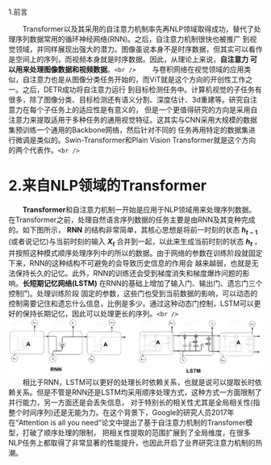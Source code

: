 1.前言

&emsp;&emsp;Transformer以及其采用的自注意力机制率先再NLP领域取得成功，替代了处理序列数据常用的循环神经网络(RNN)。之后，自注意力机制很快也被推广
到视觉领域，并同样展现出强大的潜力。图像虽说本身不是时序数据，但其实可以看作是空间上的序列，而视频本身就是时序数据。因此，从理论上来说，**自注意力
可以用来处理图像数据和视频数据**。`<br />`
&emsp;&emsp;与卷积网络在视觉领域的应用类似，自注意力也是从图像分类任务开始的，而ViT就是这个方向的开创性工作之一。之后，DETR成功将自注意力运行
到目标检测任务中。计算机视觉的子任务有很多，除了图像分类、目标检测还有语义分割、深度估计、3d重建等。研究自注意力在每个子任务上的适应性是有意义的，
但是一个更值得研究的方向是采用自注意力来提取适用于多种任务的通用视觉特征。这其实与CNN采用大规模的数据集预训练一个通用的Backbone网络，然后针对不同的
任务再用特定的数据集进行微调是类似的。Swin-Transformer和Plain Vision Transformer就是这个方向的两个代表作。`<br />`

# 2.来自NLP领域的Transformer

&emsp;&emsp;**Transformer**和自注意力机制一开始是应用于NLP领域用来处理序列数据。在Transformer之前，处理自然语言序列数据的任务主要是由RNN及其变种完成的。如下图所示，
**RNN** 的结构非常简单，其核心思想是将前一时刻的状态 **$h_{t-1}$** (或者说记忆)与当前时刻的输入 **$X_{t}$** 合并到一起，以此来生成当前时刻的状态 **$h_{t}$** ，并按照这种模式顺序处理序列中的所以的数据。由于网络的参数在训练阶段就固定下来，RNN的这种结构不可避免的会导致历史信息的作用会 越来越弱，也就是无法保持长久的记忆。此外，RNN的训练还会受到梯度消失和梯度爆炸问题的影响。**长短期记忆网络(LSTM)** 在RNN的基础上增加了输入门、输出门、遗忘门三个控制门。处理训练阶段 固定的参数，这些门也受到当前数据的影响，可以动态的控制需要记住和遗忘什么信息，比例是多少。通过这种动态门控制，LSTM可以更好的保持长期记忆，因此可以处理更长的序列。`<br />`
![image](figure/RNN和LSTM结构图.jpg "RNN和LSTM结构图")
&emsp;&emsp;相比于RNN，LSTM可以更好的处理长时依赖关系，也就是说可以提取长时依赖关系。但是不管是RNN还是LSTM均采用顺序处理方式，这种方式一方面限制了并行能力，另一方面还是会丢失信息，
对于特别长的相关性尤其是全局相关性(指整个时间序列)还是无能为力。在这个背景下，Google的研究人员2017年在“Attention is all you need”论文中提出了基于自注意力机制的Transfomer模型，打破了顺序处理的限制，
把相关性提取的范围扩展到了全局维度，在很多NLP任务上都取得了非常显著的性能提升，也因此开启了业界研究注意力机制的热潮。

